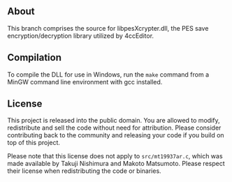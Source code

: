 About
-----

This branch comprises the source for libpesXcrypter.dll, the PES save encryption/decryption library utilized by 4ccEditor.

Compilation
-----------

To compile the DLL for use in Windows, run the `make` command from a MinGW command line environment with gcc installed.

License
-------

This project is released into the public domain. You are allowed to modify, redistribute and sell the code without need for attribution. Please consider contributing back to the community and releasing your code if you build on top of this project.

Please note that this license does not apply to `src/mt19937ar.c`, which was made available by Takuji Nishimura and Makoto Matsumoto. Please respect their license when redistributing the code or binaries.